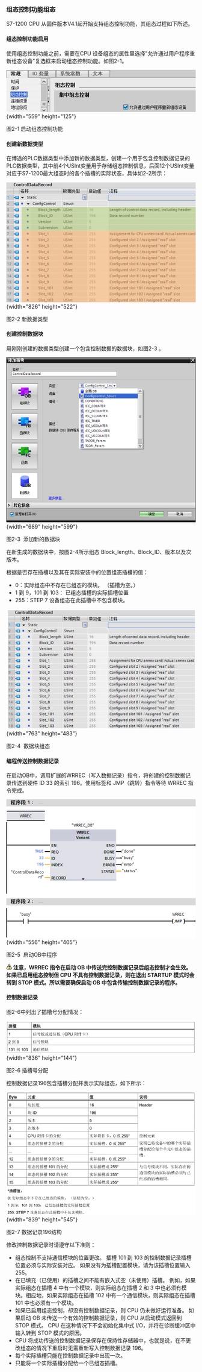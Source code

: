 ### 组态控制功能组态

S7-1200 CPU 从固件版本V4.1起开始支持组态控制功能，其组态过程如下所述。

#### 组态控制功能启用

使用组态控制功能之前，需要在CPU
设备组态的属性里选择"允许通过用户程序重新组态设备"复选框来启动组态控制功能。如图2-1。

![](images/pic2-1.png){width="559" height="125"}

图2-1 启动组态控制功能

#### 创建新数据类型

在博途的PLC数据类型中添加新的数据类型，创建一个用于包含控制数据记录的PLC数据类型，其中前4个USInt变量用于存储组态控制信息，后面12个USInt变量对应于S7-1200最大组态时的各个插槽的实际状态，具体如2-2所示：

![](images/pic2-2.png){width="826" height="522"}

图2-2 新数据类型

#### 创建控制数据块

用刚刚创建的数据类型创建一个包含控制数据的数据块，如图2-3 。

![](images/pic2-3.png){width="689" height="599"}

图2-3  添加新的数据块

在新生成的数据块中，按图2-4所示组态
Block_length、Block_ID、版本以及次版本。

根据是否存在插槽以及其在实际安装中的位置组态插槽的值：

-   0：实际组态中不存在已组态的模块。 （插槽为空。）
-   1 到 9，101 到 103： 已组态插槽的实际插槽位置
-   255：STEP 7 设备组态在此插槽中不包含模块。

![](images/pic2-4.png){width="763" height="483"}

图2-4  数据块组态

#### 编程传送控制数据记录

在启动OB中，调用扩展的WRREC（写入数据记录）指令，将创建的控制数据记录传送到硬件
ID 33 的索引 196。使用标签和 JMP（跳转）指令等待 WRREC 指令完成。

![](images/pic2-5.png){width="556" height="405"}

图2-5  启动OB中程序

**![](images/4.gif)  注意，WRREC 指令在启动 OB
中传送完控制数据记录后组态控制才会生效。如果已启用组态控制但 CPU
不具有控制数据记录，则在退出 STARTUP 模式时会转到 STOP
模式。所以需要确保启动 OB 中包含传输控制数据记录的程序。**

#### 控制数据记录

图2-6中列出了插槽号分配情况：

![](images/pic2-6.png){width="836" height="144"}

图2-6 插槽号分配

控制数据记录196包含插槽分配并表示实际组态，如下所示：

![](images/pic2-7.png){width="839" height="545"}

图2-7 数据记录196结构

修改控制数据记录时请遵守以下准则：

-   组态控制不支持通信模块的位置更改。 插槽 101 到 103
    的控制数据记录插槽位置必须与实际安装对应。
    如果没有为插槽配置模块，请为该插槽位置输入 255。
-   在已填充（已使用）的插槽之间不能有嵌入式空（未使用）插槽。
    例如，如果实际组态在插槽 4 中有一个模块，则实际组态在插槽 2 和 3
    中也必须有模块。相应地，如果实际组态在插槽 102
    中有一个通信模块，则实际组态在插槽 101 中也必须有一个模块。
-   如果已启用组态控制，却没有控制数据记录，则 CPU 仍未做好运行准备。
    如果启动 OB 未传送一个有效的控制数据记录，则 CPU 从启动模式返回到
    STOP 模式。 CPU 在这种情况下不会初始化集中式
    I/O，并将在诊断缓冲区中输入转到 STOP 模式的原因。
-   CPU
    将成功传送的控制数据记录保存在保持性存储器中，也就是说，在不更改组态的情况下重启时无需重新写入控制数据记录
    196。
-   每个实际插槽只能在控制数据记录中出现一次。
-   只能将一个实际插槽分配给一个已组态插槽。

 
